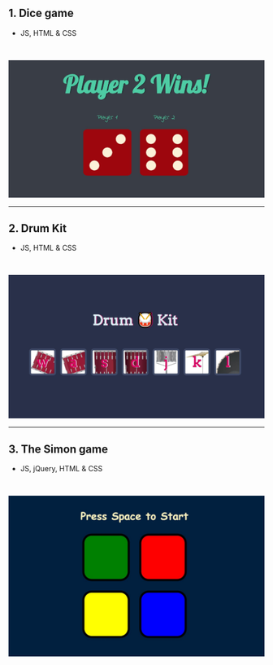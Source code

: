 ## 1. Dice game

- JS, HTML & CSS

<br>
<p align="center">
  <img src="img/dice.jpg?raw=true" alt="Screenshot of the App"/>
</p>

---

## 2. Drum Kit

- JS, HTML & CSS

<br>
<p align="center">
  <img src="img/drum.jpg?raw=true" alt="Screenshot of the App"/>
</p>

---

## 3. The Simon game

- JS, jQuery, HTML & CSS

<br>
<p align="center">
  <img src="img/simon.jpg?raw=true" alt="Screenshot of the App"/>
</p>
